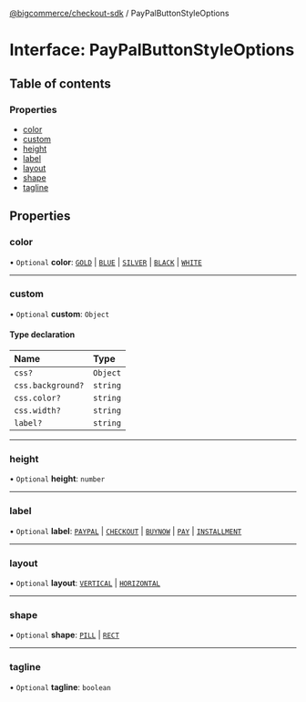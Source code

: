 [@bigcommerce/checkout-sdk](../README.md) / PayPalButtonStyleOptions

# Interface: PayPalButtonStyleOptions

## Table of contents

### Properties

- [color](PayPalButtonStyleOptions.md#color)
- [custom](PayPalButtonStyleOptions.md#custom)
- [height](PayPalButtonStyleOptions.md#height)
- [label](PayPalButtonStyleOptions.md#label)
- [layout](PayPalButtonStyleOptions.md#layout)
- [shape](PayPalButtonStyleOptions.md#shape)
- [tagline](PayPalButtonStyleOptions.md#tagline)

## Properties

### color

• `Optional` **color**: [`GOLD`](../enums/StyleButtonColor_2.md#gold) \| [`BLUE`](../enums/StyleButtonColor_2.md#blue) \| [`SILVER`](../enums/StyleButtonColor_2.md#silver) \| [`BLACK`](../enums/StyleButtonColor_2.md#black) \| [`WHITE`](../enums/StyleButtonColor_2.md#white)

___

### custom

• `Optional` **custom**: `Object`

#### Type declaration

| Name | Type |
| :------ | :------ |
| `css?` | `Object` |
| `css.background?` | `string` |
| `css.color?` | `string` |
| `css.width?` | `string` |
| `label?` | `string` |

___

### height

• `Optional` **height**: `number`

___

### label

• `Optional` **label**: [`PAYPAL`](../enums/StyleButtonLabel_2.md#paypal) \| [`CHECKOUT`](../enums/StyleButtonLabel_2.md#checkout) \| [`BUYNOW`](../enums/StyleButtonLabel_2.md#buynow) \| [`PAY`](../enums/StyleButtonLabel_2.md#pay) \| [`INSTALLMENT`](../enums/StyleButtonLabel_2.md#installment)

___

### layout

• `Optional` **layout**: [`VERTICAL`](../enums/StyleButtonLayout_2.md#vertical) \| [`HORIZONTAL`](../enums/StyleButtonLayout_2.md#horizontal)

___

### shape

• `Optional` **shape**: [`PILL`](../enums/StyleButtonShape_2.md#pill) \| [`RECT`](../enums/StyleButtonShape_2.md#rect)

___

### tagline

• `Optional` **tagline**: `boolean`
